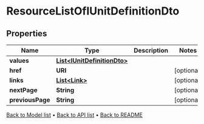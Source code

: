 

# ResourceListOfIUnitDefinitionDto


## Properties

| Name | Type | Description | Notes |
|------------ | ------------- | ------------- | -------------|
|**values** | [**List&lt;IUnitDefinitionDto&gt;**](IUnitDefinitionDto.md) |  |  |
|**href** | **URI** |  |  [optional] |
|**links** | [**List&lt;Link&gt;**](Link.md) |  |  [optional] |
|**nextPage** | **String** |  |  [optional] |
|**previousPage** | **String** |  |  [optional] |



[Back to Model list](../README.md#documentation-for-models) &#8226; [Back to API list](../README.md#documentation-for-api-endpoints) &#8226; [Back to README](../README.md)


